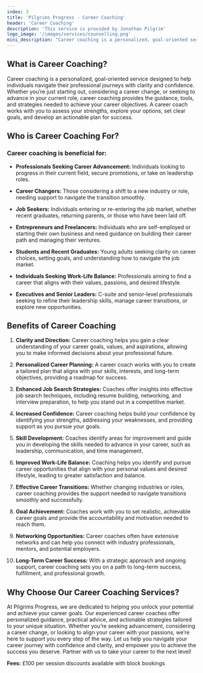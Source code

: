 ```yaml
---
index: 3
title: 'Pilgrims Progress - Career Coaching'
header: 'Career Coaching'
description: 'This service is provided by Jonathan Pilgrim'
logo_image: '/images/services/counselling.png'
mini_description: "Career coaching is a personalized, goal-oriented service designed to help individuals navigate their professional journeys with clarity and confidence. Whether you’re just starting out, considering a career change, or seeking to advance in your current role, career coaching provides the guidance, tools, and strategies needed to achieve your career objectives. A career coach works with you to assess your strengths, explore your options, set clear goals, and develop an actionable plan for success."
---
```

## What is Career Coaching? 

Career coaching is a personalized, goal-oriented service designed to help individuals navigate their professional journeys with clarity and confidence. Whether you’re just starting out, considering a career change, or seeking to advance in your current role, career coaching provides the guidance, tools, and strategies needed to achieve your career objectives. A career coach works with you to assess your strengths, explore your options, set clear goals, and develop an actionable plan for success. 

## Who is Career Coaching For? 
### Career coaching is beneficial for: 

- **Professionals Seeking Career Advancement:** Individuals looking to progress in their current field, secure promotions, or take on leadership roles. 

- **Career Changers:** Those considering a shift to a new industry or role, needing support to navigate the transition smoothly. 

- **Job Seekers:** Individuals entering or re-entering the job market, whether recent graduates, returning parents, or those who have been laid off. 

- **Entrepreneurs and Freelancers:** Individuals who are self-employed or starting their own business and need guidance on building their career path and managing their ventures. 

- **Students and Recent Graduates:** Young adults seeking clarity on career choices, setting goals, and understanding how to navigate the job market. 

- **Individuals Seeking Work-Life Balance:** Professionals aiming to find a career that aligns with their values, passions, and desired lifestyle. 

- **Executives and Senior Leaders:** C-suite and senior-level professionals seeking to refine their leadership skills, manage career transitions, or explore new opportunities. 

## Benefits of Career Coaching 

1. **Clarity and Direction:** Career coaching helps you gain a clear understanding of your career goals, values, and aspirations, allowing you to make informed decisions about your professional future. 

2. **Personalized Career Planning:** A career coach works with you to create a tailored plan that aligns with your skills, interests, and long-term objectives, providing a roadmap for success. 

3. **Enhanced Job Search Strategies:** Coaches offer insights into effective job search techniques, including resume building, networking, and interview preparation, to help you stand out in a competitive market. 

4. **Increased Confidence:** Career coaching helps build your confidence by identifying your strengths, addressing your weaknesses, and providing support as you pursue your goals. 

5. **Skill Development:** Coaches identify areas for improvement and guide you in developing the skills needed to advance in your career, such as leadership, communication, and time management. 

6. **Improved Work-Life Balance:** Coaching helps you identify and pursue career opportunities that align with your personal values and desired lifestyle, leading to greater satisfaction and balance. 

7. **Effective Career Transitions:** Whether changing industries or roles, career coaching provides the support needed to navigate transitions smoothly and successfully. 

8. **Goal Achievement:** Coaches work with you to set realistic, achievable career goals and provide the accountability and motivation needed to reach them. 

9. **Networking Opportunities:** Career coaches often have extensive networks and can help you connect with industry professionals, mentors, and potential employers. 

10. **Long-Term Career Success:** With a strategic approach and ongoing support, career coaching sets you on a path to long-term success, fulfillment, and professional growth. 

## Why Choose Our Career Coaching Services? 

At Pilgrims Progress, we are dedicated to helping you unlock your potential and achieve your career goals. Our experienced career coaches offer personalized guidance, practical advice, and actionable strategies tailored to your unique situation. Whether you’re seeking advancement, considering a career change, or looking to align your career with your passions, we’re here to support you every step of the way. Let us help you navigate your career journey with confidence and clarity, and empower you to achieve the success you deserve. Partner with us to take your career to the next level! 
 

**Fees:** £100 per session discounts available with block bookings 